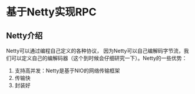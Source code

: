 # 基于Netty实现RPC
## Netty介绍
Netty可以通过编程自己定义的各种协议， 因为Netty可以自己编解码字节流，我们可以定义自己的编解码器（这个到时候会仔细研究一下）。Netty的一些优势：  
1. 支持高并发：Netty是基于NIO的网络传输框架
2. 传输快
3. 封装好
